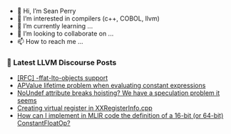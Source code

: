 - 👋 Hi, I’m Sean Perry
- 👀 I’m interested in compilers (c++, COBOL, llvm)
- 🌱 I’m currently learning ...
- 💞️ I’m looking to collaborate on ...
- 📫 How to reach me ...

<!---
s66perry/s66perry is a ✨ special ✨ repository because its `README.md` (this file) appears on your GitHub profile.
You can click the Preview link to take a look at your changes.
--->
### 📕 Latest LLVM Discourse Posts

<!-- DISCOURSE-LLVM:START -->
- [[RFC] -ffat-lto-objects support](https://discourse.llvm.org/t/rfc-ffat-lto-objects-support/63977#post_12)
- [APValue lifetime problem when evaluating constant expressions](https://discourse.llvm.org/t/apvalue-lifetime-problem-when-evaluating-constant-expressions/64002#post_6)
- [NoUndef attribute breaks hoisting? We have a speculation problem it seems](https://discourse.llvm.org/t/noundef-attribute-breaks-hoisting-we-have-a-speculation-problem-it-seems/64156#post_11)
- [Creating virtual register in XXRegisterInfo.cpp](https://discourse.llvm.org/t/creating-virtual-register-in-xxregisterinfo-cpp/64157#post_2)
- [How can I implement in MLIR code the definition of a 16-bit &lpar;or 64-bit&rpar; ConstantFloatOp?](https://discourse.llvm.org/t/how-can-i-implement-in-mlir-code-the-definition-of-a-16-bit-or-64-bit-constantfloatop/64160#post_2)
<!-- DISCOURSE-LLVM:END -->
